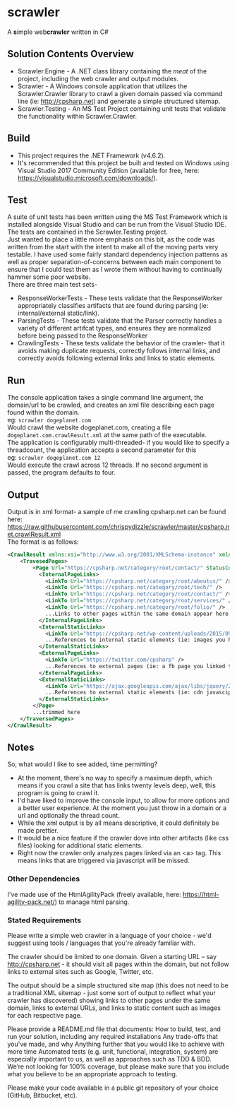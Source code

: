# scrawler
A **s**imple web**crawler** written in C#

## Solution Contents Overview
* Scrawler.Engine - A .NET class library containing the *meat* of the project, including the web crawler and output modules.
* Scrawler - A Windows console application that utilizes the Scrawler.Crawler library to crawl a given domain passed via command line (ie: http://cpsharp.net) and generate a simple structured sitemap.
* Scrawler.Testing - An MS Test Project containing unit tests that validate the functionality within Scrawler.Crawler.

## Build
* This project requires the .NET Framework (v4.6.2).
* It's recommended that this project be built and tested on Windows using Visual Studio 2017 Community Edition (available for free, here: https://visualstudio.microsoft.com/downloads/).

## Test
A suite of unit tests has been written using the MS Test Framework which is installed alongside Visual Studio and can be run from the Visual Studio IDE. The tests are contained in the Scrawler.Testing project. <br />
Just wanted to place a little more emphasis on this bit, as the code was written from the start with the intent to make all of the moving parts very testable. I have used some fairly standard dependency injection patterns as well as proper separation-of-concerns between each main component to ensure that I could test them as I wrote them without having to continually hammer some poor website. <br />
There are three main test sets-
* ResponseWorkerTests - These tests validate that the ResponseWorker appropriately classifies artifacts that are found during parsing (ie: internal/external static/link).
* ParsingTests - These tests validate that the Parser correctly handles a variety of different artifcat types, and ensures they are normalized before being passed to the ResponseWorker
* CrawlingTests - These tests validate the behavior of the crawler- that it avoids making duplicate requests, correctly follows internal links, and correctly avoids following external links and links to static elements.

## Run
The console application takes a single command line argument, the domain/url to be crawled, and creates an xml file describing each page found within the domain.<br/>
eg: `scrawler dogeplanet.com` <br />
Would crawl the website dogeplanet.com, creating a file `dogeplanet.com.crawlResult.xml` at the same path of the executable. <br />
The application is configurably multi-threaded- if you would like to specify a threadcount, the application accepts a second parameter for this <br />
eg: `scrawler dogeplanet.com 12` <br />
Would execute the crawl across 12 threads. If no second argument is passed, the program defaults to four.

## Output
Output is in xml format- a sample of me crawling cpsharp.net can be found here: https://raw.githubusercontent.com/chrispydizzle/scrawler/master/cpsharp.net.crawlResult.xml
<br />The format is as follows:<br />
```xml
<CrawlResult xmlns:xsi="http://www.w3.org/2001/XMLSchema-instance" xmlns:xsd="http://www.w3.org/2001/XMLSchema" Domain="cpsharp.net" BaseUrl="http://cpsharp.net/">
    <TravesedPages>
        <Page Url="https://cpsharp.net/category/root/contact/" StatusCode="200">
          <InternalPageLinks>
            <LinkTo Url="https://cpsharp.net/category/root/aboutus/" />
            <LinkTo Url="https://cpsharp.net/category/root/tech/" />
            <LinkTo Url="https://cpsharp.net/category/root/contact/" />
            <LinkTo Url="https://cpsharp.net/category/root/services/" />
            <LinkTo Url="https://cpsharp.net/category/root/folio/" />
            ...Links to other pages within the same domain appear here
          </InternalPageLinks>
          <InternalStaticLinks>
            <LinkTo Url="https://cpsharp.net/wp-content/uploads/2015/09/xcropped-cpsharp11.png.pagespeed.ic.1QCdkhCAxl.png" />
            ...References to internal static elements (ie: images you host on this domain) appear here.
          </InternalStaticLinks>
          <ExternalPageLinks>
            <LinkTo Url="https://twitter.com/cpsharp" />
            ...References to external pages (ie: a fb page you linked to) will appear here.
          </ExternalPageLinks>
          <ExternalStaticLinks>
            <LinkTo Url="https://ajax.googleapis.com/ajax/libs/jquery/2.1.4/jquery.min.js" />
            ...References to external static elements (ie: cdn javascipt) appear here.
          </ExternalStaticLinks>
        </Page>
        ...trimmed here
    </TraversedPages>
</CrawlResult>
```

## Notes
So, what would I like to see added, time permitting?
* At the moment, there's no way to specify a maximum depth, which means if you crawl a site that has links twenty levels deep, well, this program is going to crawl it. 
* I'd have liked to improve the console input, to allow for more options and a better user experience. At the moment you just throw in a domain or a url and optionally the thread count.
* While the xml output is by all means descriptive, it could definitely be made prettier.
* It would be a nice feature if the crawler dove into other artifacts (like css files) looking for additional static elements. 
* Right now the crawler only analyzes pages linked via an \<a> tag. This means links that are triggered via javascript will be missed.

### Other Dependencies
I've made use of the HtmlAgilityPack (freely available, here: https://html-agility-pack.net/) to manage html parsing. <br />

### Stated Requirements
Please write a simple web crawler in a language of your choice - we'd suggest using tools / languages that you're already familiar with.

The crawler should be limited to one domain. Given a starting URL – say http://cpsharp.net - it should visit all pages within the domain, but not follow links to external sites such as Google, Twitter, etc.
 
The output should be a simple structured site map (this does not need to be a traditional XML sitemap - just some sort of output to reflect what your crawler has discovered) showing links to other pages under the same domain, links to external URLs, and links to static content such as images for each respective page.
 
Please provide a README.md file that documents:
How to build, test, and run your solution, including any required installations
Any trade-offs that you've made, and why
Anything further that you would like to achieve with more time
Automated tests (e.g. unit, functional, integration, system) are especially important to us, as well as approaches such as TDD & BDD. We’re not looking for 100% coverage, but please make sure that you include what you believe to be an appropriate approach to testing.
 
Please make your code available in a public git repository of your choice (GitHub, Bitbucket, etc).
